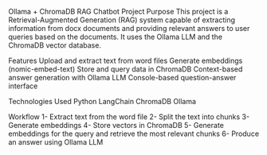 Ollama + ChromaDB RAG Chatbot
Project Purpose
This project is a Retrieval-Augmented Generation (RAG) system capable of extracting information from docx documents and providing relevant answers to user queries based on the documents.
It uses the Ollama LLM and the ChromaDB vector database.

Features
Upload and extract text from word files
Generate embeddings (nomic-embed-text)
Store and query data in ChromaDB
Context-based answer generation with Ollama LLM
Console-based question-answer interface

Technologies Used
Python
LangChain
ChromaDB
Ollama 


Workflow
1- Extract text from the word file
2- Split the text into chunks
3- Generate embeddings
4- Store vectors in ChromaDB
5- Generate embeddings for the query and retrieve the most relevant chunks
6- Produce an answer using Ollama LLM
